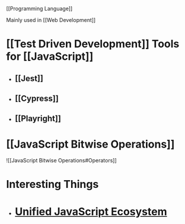 [[Programming Language]]

Mainly used in [[Web Development]]

# [[Test Driven Development]] Tools for [[JavaScript]]

- ## [[Jest]]
- ## [[Cypress]]
- ## [[Playright]]






# [[JavaScript Bitwise Operations]]
![[JavaScript Bitwise Operations#Operators]]





# Interesting Things

- # [Unified JavaScript Ecosystem](https://unjs.io/packages)
